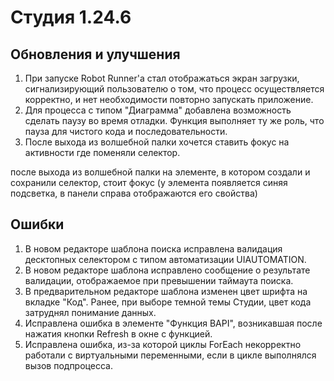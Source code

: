 # Студия 1.24.6

## Обновления и улучшения

1. При запуске Robot Runner'a стал отображаться экран загрузки, сигнализирующий пользователю о том, что процесс осуществляется корректно, и нет необходимости повторно запускать приложение.
1. Для процесса с типом "Диаграмма" добавлена возможность сделать паузу во время отладки. Функция выполняет ту же роль, что пауза для чистого кода и последовательности.
1. После выхода из волшебной палки хочется ставить фокус на активности где поменяли селектор. 

после выхода из волшебной палки на элементе, в котором создали и сохранили селектор, стоит фокус (у элемента появляется синяя подсветка, в панели справа отображаются его свойства)



## Ошибки

1. В новом редакторе шаблона поиска исправлена валидация десктопных селектором с типом автоматизации UIAUTOMATION. 
1. В новом редакторе шаблона исправлено сообщение о результате валидации, отображаемое при превышении таймаута поиска. 
1. В предварительном редакторе шаблона изменен цвет шрифта на вкладке "Код". Ранее, при выборе темной темы Студии, цвет кода затруднял понимание данных.
1. Исправлена ошибка в элементе "Функция BAPI", возникавшая после нажатия кнопки Refresh в окне с функцией. 
1. Исправлена ошибка, из-за которой циклы ForEach некорректно работали с виртуальными переменными, если в цикле выполнялся вызов подпроцесса. 

